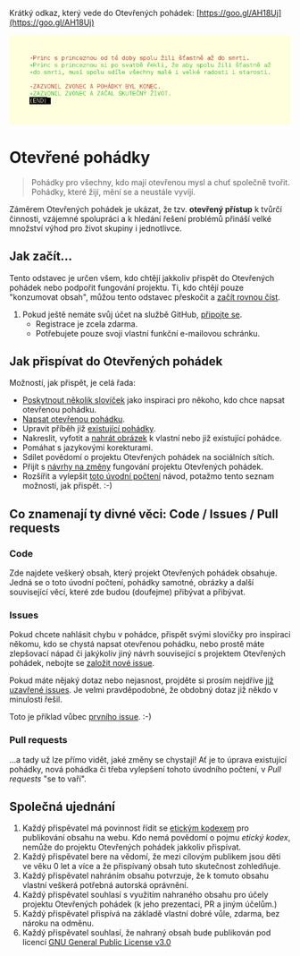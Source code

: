 Krátký odkaz, který vede do Otevřených pohádek: [https://goo.gl/AH18Uj](https://goo.gl/AH18Uj)


![Otevřená pohádka](/obrazky/otevrena-pohadka.png)

# Otevřené pohádky

> Pohádky pro všechny, kdo mají otevřenou mysl a chuť společně tvořit. Pohádky, které žijí, mění se a neustále vyvíjí.

Záměrem Otevřených pohádek je ukázat, že tzv. **otevřený přístup** k tvůrčí činnosti, vzájemné spolupráci a k hledání řešení problémů přináší velké množství výhod pro život skupiny i jednotlivce.

## Jak začít...

Tento odstavec je určen všem, kdo chtějí jakkoliv přispět do Otevřených pohádek nebo podpořit fungování projektu. Ti, kdo chtějí pouze "konzumovat obsah", můžou tento odstavec přeskočit a [začít rovnou číst](/pohadky).

1) Pokud ještě nemáte svůj účet na službě GitHub, [připojte se](https://github.com/join).
    - Registrace je zcela zdarma.
    - Potřebujete pouze svoji vlastní funkční e-mailovou schránku.

## Jak přispívat do Otevřených pohádek

Možností, jak přispět, je celá řada:

- [Poskytnout několik slovíček](https://github.com/fivaldi/otevrene-pohadky/issues/new?title=Slovíčka%20do%20pohádky) jako inspiraci pro někoho, kdo chce napsat otevřenou pohádku.
- [Napsat otevřenou pohádku](https://github.com/fivaldi/otevrene-pohadky/new/master/pohadky?filename=pohadky/Nová%20pohádka).
- Upravit příběh již [existující pohádky](/pohadky).
- Nakreslit, vyfotit a [nahrát obrázek](https://github.com/fivaldi/otevrene-pohadky/upload/master/obrazky) k vlastní nebo již existující pohádce.
- Pomáhat s jazykovými korekturami.
- Sdílet povědomí o projektu Otevřených pohádek na sociálních sítích.
- Přijít s [návrhy na změny](https://github.com/fivaldi/otevrene-pohadky/issues/new?title=Návrh%20na%20zlepšení) fungování projektu Otevřených pohádek.
- Rozšířit a vylepšit [toto úvodní počtení](https://github.com/fivaldi/otevrene-pohadky/edit/master/README.md) návod, potažmo tento seznam možností, jak přispět. :-)

## Co znamenají ty divné věci: Code / Issues / Pull requests

### Code

Zde najdete veškerý obsah, který projekt Otevřených pohádek obsahuje. Jedná se o toto úvodní počtení, pohádky samotné, obrázky a další související věcí, které zde budou (doufejme) přibývat a přibývat.

### Issues

Pokud chcete nahlásit chybu v pohádce, přispět svými slovíčky pro inspiraci někomu, kdo se chystá napsat otevřenou pohádku, nebo prostě máte zlepšovací nápad či jakýkoliv jiný návrh související s projektem Otevřených pohádek, nebojte se [založit nové issue](https://github.com/fivaldi/otevrene-pohadky/issues/new).

Pokud máte nějaký dotaz nebo nejasnost, projděte si prosím nejdříve [již uzavřené issues](https://github.com/fivaldi/otevrene-pohadky/issues?q=is%3Aissue+is%3Aclosed). Je velmi pravděpodobné, že obdobný dotaz již někdo v minulosti řešil.

Toto je příklad vůbec [prvního issue](https://github.com/fivaldi/otevrene-pohadky/issues/1). :-)

### Pull requests

...a tady už lze přímo vidět, jaké změny se chystají! Ať je to úprava existující pohádky, nová pohádka či třeba vylepšení tohoto úvodního počtení, v *Pull requests* "se to vaří".

## Společná ujednání

1) Každý přispěvatel má povinnost řídit se [etickým kodexem](https://cs.wikipedia.org/wiki/Etický_kodex) pro publikování obsahu na webu. Kdo nemá povědomí o pojmu *etický kodex*, nemůže do projektu Otevřených pohádek jakkoliv přispívat.
1) Každý přispěvatel bere na vědomí, že mezi cílovým publikem jsou děti ve věku 0 let a více a že přispívaný obsah tuto skutečnost zohledňuje.
1) Každý přispěvatel nahráním obsahu potvrzuje, že k tomuto obsahu vlastní veškerá potřebná autorská oprávnění.
1) Každý přispěvatel souhlasí s využitím nahraného obsahu pro účely projektu Otevřených pohádek (k jeho prezentaci, PR a jiným účelům.)
1) Každý přispěvatel přispívá na základě vlastní dobré vůle, zdarma, bez nároku na odměnu.
1) Každý přispěvatel souhlasí, že nahraný obsah bude publikován pod licencí [GNU General Public License v3.0](/LICENSE)
